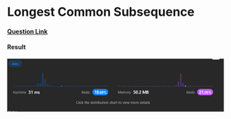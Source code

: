 # Longest Common Subsequence

#### [Question Link](https://leetcode.com/problems/longest-common-subsequence/)

#### Result
![result](Result.png)